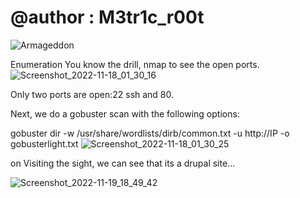 # @author : M3tr1c_r00t

![Armageddon](https://user-images.githubusercontent.com/99975622/202858878-ea0fc53e-b726-4ea8-acf9-bcfb43175592.png)

Enumeration
You know the drill, nmap to see the open ports.
![Screenshot_2022-11-18_01_30_16](https://user-images.githubusercontent.com/99975622/202858941-81975815-689c-4d78-b2ea-2bd35b6c296c.png)
 
Only two ports are open:22 ssh and 80.

Next, we do a gobuster scan with the following options:

gobuster dir -w /usr/share/wordlists/dirb/common.txt -u http://IP -o gobusterlight.txt
![Screenshot_2022-11-18_01_30_25](https://user-images.githubusercontent.com/99975622/202859186-8f5e874f-c4ff-4243-8b74-141c330d6dc3.png)

on Visiting the sight, we can see that its a drupal site...

![Screenshot_2022-11-19_18_49_42](https://user-images.githubusercontent.chttps://github.com/MetricCode/Hack_The_Box/tree/main/easy/Armageddonom/99975622/202859434-c027d979-74ff-445d-bf5c-ca1e95ba01fa.png)
